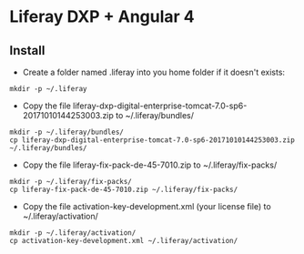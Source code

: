 # Liferay DXP + Angular 4

## Install

* Create a folder named .liferay into you home folder if it doesn't exists:

```
mkdir -p ~/.liferay
```

* Copy the file liferay-dxp-digital-enterprise-tomcat-7.0-sp6-20171010144253003.zip to ~/.liferay/bundles/

```
mkdir -p ~/.liferay/bundles/
cp liferay-dxp-digital-enterprise-tomcat-7.0-sp6-20171010144253003.zip ~/.liferay/bundles/
```

* Copy the file liferay-fix-pack-de-45-7010.zip to ~/.liferay/fix-packs/

```
mkdir -p ~/.liferay/fix-packs/
cp liferay-fix-pack-de-45-7010.zip ~/.liferay/fix-packs/
```

* Copy the file activation-key-development.xml (your license file) to ~/.liferay/activation/

```
mkdir -p ~/.liferay/activation/
cp activation-key-development.xml ~/.liferay/activation/
```
